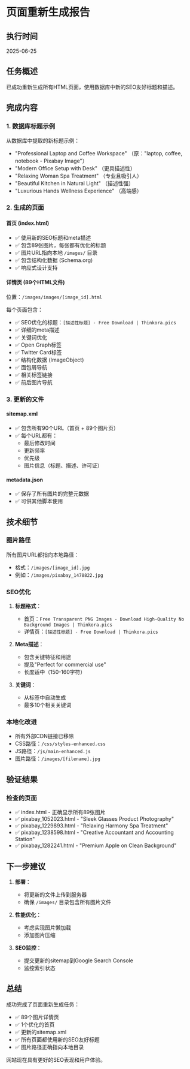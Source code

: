 # 页面重新生成报告

## 执行时间
2025-06-25

## 任务概述
已成功重新生成所有HTML页面，使用数据库中新的SEO友好标题和描述。

## 完成内容

### 1. 数据库标题示例
从数据库中提取的新标题示例：
- "Professional Laptop and Coffee Workspace" （原："laptop, coffee, notebook - Pixabay Image"）
- "Modern Office Setup with Desk" （更具描述性）
- "Relaxing Woman Spa Treatment" （专业且吸引人）
- "Beautiful Kitchen in Natural Light" （描述性强）
- "Luxurious Hands Wellness Experience" （高端感）

### 2. 生成的页面

#### 首页 (index.html)
- ✅ 使用新的SEO标题和meta描述
- ✅ 包含89张图片，每张都有优化的标题
- ✅ 图片URL指向本地 `/images/` 目录
- ✅ 包含结构化数据 (Schema.org)
- ✅ 响应式设计支持

#### 详情页 (89个HTML文件)
位置：`/images/images/[image_id].html`

每个页面包含：
- ✅ SEO优化的标题：`[描述性标题] - Free Download | Thinkora.pics`
- ✅ 详细的meta描述
- ✅ 关键词优化
- ✅ Open Graph标签
- ✅ Twitter Card标签
- ✅ 结构化数据 (ImageObject)
- ✅ 面包屑导航
- ✅ 相关标签链接
- ✅ 前后图片导航

### 3. 更新的文件

#### sitemap.xml
- ✅ 包含所有90个URL（首页 + 89个图片页）
- ✅ 每个URL都有：
  - 最后修改时间
  - 更新频率
  - 优先级
  - 图片信息（标题、描述、许可证）

#### metadata.json
- ✅ 保存了所有图片的完整元数据
- ✅ 可供其他脚本使用

## 技术细节

### 图片路径
所有图片URL都指向本地路径：
- 格式：`/images/[image_id].jpg`
- 例如：`/images/pixabay_1478822.jpg`

### SEO优化
1. **标题格式**：
   - 首页：`Free Transparent PNG Images - Download High-Quality No Background Images | Thinkora.pics`
   - 详情页：`[描述性标题] - Free Download | Thinkora.pics`

2. **Meta描述**：
   - 包含关键特征和用途
   - 提及"Perfect for commercial use"
   - 长度适中（150-160字符）

3. **关键词**：
   - 从标签中自动生成
   - 最多10个相关关键词

### 本地化改进
- 所有外部CDN链接已移除
- CSS路径：`/css/styles-enhanced.css`
- JS路径：`/js/main-enhanced.js`
- 图片路径：`/images/[filename].jpg`

## 验证结果

### 检查的页面
- ✅ index.html - 正确显示所有89张图片
- ✅ pixabay_1052023.html - "Sleek Glasses Product Photography"
- ✅ pixabay_1229893.html - "Relaxing Harmony Spa Treatment"
- ✅ pixabay_1238598.html - "Creative Accountant and Accounting Station"
- ✅ pixabay_1282241.html - "Premium Apple on Clean Background"

## 下一步建议

1. **部署**：
   - 将更新的文件上传到服务器
   - 确保 `/images/` 目录包含所有图片文件

2. **性能优化**：
   - 考虑实现图片懒加载
   - 添加图片压缩

3. **SEO监控**：
   - 提交更新的sitemap到Google Search Console
   - 监控索引状态

## 总结

成功完成了页面重新生成任务：
- ✅ 89个图片详情页
- ✅ 1个优化的首页
- ✅ 更新的sitemap.xml
- ✅ 所有页面都使用新的SEO友好标题
- ✅ 图片路径正确指向本地目录

网站现在具有更好的SEO表现和用户体验。